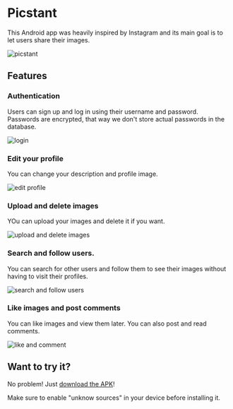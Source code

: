 # Picstant

This Android app was heavily inspired by Instagram and its main goal is to let users share their images.

![picstant](/images/picstant.jpg)

## Features

### Authentication
Users can sign up and log in using their username and password. Passwords are encrypted, that way we don't store actual passwords in the database.

![login](/images/login.gif)

### Edit your profile
You can change your description and profile image.

![edit profile](/images/edit_profile.gif)

### Upload and delete images
YOu can upload your images and delete it if you want.

![upload and delete images](/images/upload_delete.gif)

### Search and follow users.
You can search for other users and follow them to see their images without having to visit their profiles.

![search and follow users](/images/search_follow.gif)

### Like images and post comments
You can like images and view them later. You can also post and read comments.

![like and comment](/images/like_comment.gif)

## Want to try it?
No problem! Just [download the APK](https://github.com/KevCrisanto/picstant/releases/)!

Make sure to enable "unknow sources" in your device before installing it.